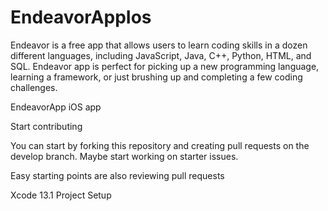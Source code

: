 # EndeavorAppIos
Endeavor is a free app that allows users to learn coding skills in a dozen different languages, including JavaScript, Java, C++, Python, HTML, and SQL. Endeavor app is perfect for picking up a new programming language, learning a framework, or just brushing up and completing a few coding challenges. 


EndeavorApp iOS app

Start contributing

You can start by forking this repository and creating pull requests on the develop branch. Maybe start working on starter issues.

Easy starting points are also reviewing pull requests

Xcode 13.1 Project Setup
